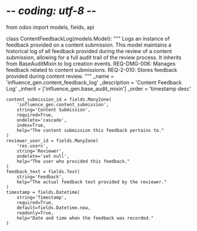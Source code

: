# -*- coding: utf-8 -*-
from odoo import models, fields, api

class ContentFeedbackLog(models.Model):
    """
    Logs an instance of feedback provided on a content submission.
    This model maintains a historical log of all feedback provided during the review
    of a content submission, allowing for a full audit trail of the review process.
    It inherits from BaseAuditMixin to log creation events.
    REQ-DMG-006: Manages feedback related to content submissions.
    REQ-2-010: Stores feedback provided during content review.
    """
    _name = 'influence_gen.content_feedback_log'
    _description = 'Content Feedback Log'
    _inherit = ['influence_gen.base_audit_mixin']
    _order = 'timestamp desc'

    content_submission_id = fields.Many2one(
        'influence_gen.content_submission',
        string='Content Submission',
        required=True,
        ondelete='cascade',
        index=True,
        help="The content submission this feedback pertains to."
    )
    reviewer_user_id = fields.Many2one(
        'res.users',
        string='Reviewer',
        ondelete='set null',
        help="The user who provided this feedback."
    )
    feedback_text = fields.Text(
        string='Feedback',
        help="The actual feedback text provided by the reviewer."
    )
    timestamp = fields.Datetime(
        string='Timestamp',
        required=True,
        default=fields.Datetime.now,
        readonly=True,
        help="Date and time when the feedback was recorded."
    )